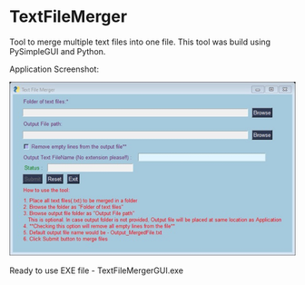 # TextFileMerger

Tool to merge multiple text files into one file.
This tool was build using PySimpleGUI and Python.

Application Screenshot:

![](TextFileMerger.jpg)

Ready to use EXE file  - TextFileMergerGUI.exe
